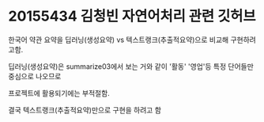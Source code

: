 # 20155434 김청빈  자연어처리 관련 깃허브
한국어 약관 요약을 딥러닝(생성요약) vs 텍스트랭크(추출적요약)으로 비교해 구현하려고함.


딥러닝(생성요약)은 summarize03에서 보는 거와 같이 '활동' '영업'등 특정 단어들만 중심으로 나오므로

프로젝트에 활용되기에는 부적절함.

결국 텍스트랭크(추출적요약)만으로 구현을 하려고 함
